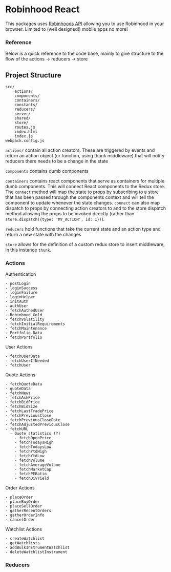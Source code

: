 # Robinhood React

This packages uses [Robinhoods API](https://github.com/sanko/Robinhood) allowing you to use Robinhood in your browser. Limited to (well designed!) mobile apps no more!

### Reference

Below is a quick reference to the code base, mainly to give structure to the flow of the actions -> reducers -> store

## Project Structure

```
src/
    actions/
    components/
    containers/
    constants/
    reducers/
    server/
    shared/
    store/
    routes.js
    index.html
    index.js
webpack.config.js
```


```actions/``` contain all action creators. These are triggered by events and return an action object (or function, using thunk middleware) that will notify reducers there needs to be a change in the state

```components``` contains dumb components

```containers``` contains react components that serve as containers for multiple dumb components. This will connect React components to the Redux store. The ```connect``` method will map the state to props by subscribing to a store that has been passed through the components context and will tell the component to update whenever the state changes. ```connect``` can also map dispatch to props by connecting action creators to and to the store dispatch method allowing the props to be invoked directly (rather than ```store.dispatch({type: 'MY_ACTION', id: 1})```).

```reducers``` hold functions that take the current state and an action type and return a new state with the changes

```store``` allows for the definition of a custom redux store to insert middleware, in this instance ```thunk```.

### Actions

Authentication
```
- postLogin
- loginSuccess
- loginFailure
- loginHelper
- initAuth
- authUser
- fetchAuthedUser
- Robinhood Gold
- fetchVolatility
- fetchInitialRequirements
- fetchMaintenance
- Portfolio Data
- fetchPortfolio
```

User Actions
```
- fetchUserData
- fetchUserIfNeeded
- fetchUser
```

Quote Actions
```
- fetchQuoteData
- quoteData
- fetchNews
- fetchAskPrice
- fetchBidPrice
- fetchBidSize
- fetchLastTradePrice
- fetchPreviousClose
- fetchPreviousCloseDate
- fetchAdjustedPreviousClose
- fetchURL
  - Quote statistics (?)
    - fetchOpenPrice
    - fetchTodaysHigh
    - fetchTodaysLow
    - fetchYtdHigh
    - fetchYtdLow
    - fetchVolume
    - fetchAverageVolume
    - fetchMarketCap
    - fetchPERatio
    - fetchDivYield
```

Order Actions
```
- placeOrder
- placeBuyOrder
- placeSellOrder
- gatherRecentOrders
- gatherOrderInfo
- cancelOrder
```

Watchlist Actions
```
- createWatchlist
- getWatchlists
- addBulkInstrumentWatchlist
- deleteWatchlistInstrument
```

### Reducers
